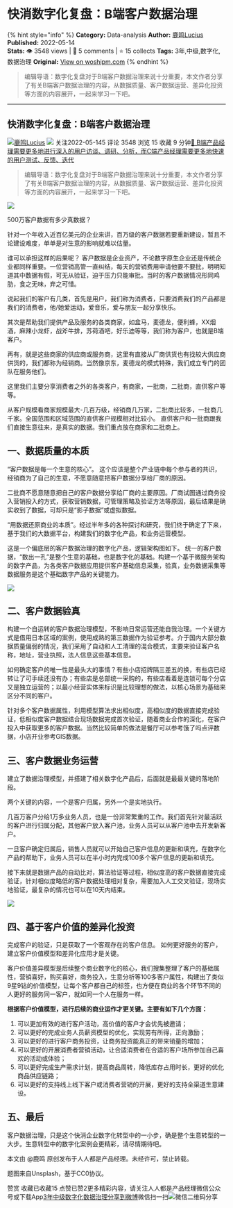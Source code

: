 # 快消数字化复盘：B端客户数据治理
{% hint style="info" %}
**Category:** Data-analysis
**Author:** [鹿鸣Lucius](https://www.woshipm.com/u/1093953)
**Published:** 2022-05-14  
**Stats:** 👁️ 3548 views | 💬 5 comments | ⭐ 15 collects
**Tags:** 3年,中级,数字化,数据治理
**Original:** [View on woshipm.com](https://www.woshipm.com/data-analysis/5436629.html)
{% endhint %}
> 编辑导语：数字化复盘对于B端客户数据治理来说十分重要，本文作者分享了有关B端客户数据治理的内容，从数据质量、客户数据运营、差异化投资等方面的内容展开，一起来学习一下吧。

---

## 快消数字化复盘：B端客户数据治理

[![](https://static.woshipm.com/view/woshipm_api_def_20230519092736_2811.jpg?imageView2/1/w/72/h/72/q/100)](https://www.woshipm.com/u/1093953)[鹿鸣Lucius](https://www.woshipm.com/u/1093953) ![](https://static.woshipm.com/tag/1101_1@2x.png) 关注2022-05-145 评论 3548 浏览 15 收藏 9 分钟[🔗 B端产品经理需要更多地进行深入的用户访谈、调研、分析，而C端产品经理需要更多地快速的用户测试、反馈、迭代](https://ke.qidianla.com/courses/bcpm)

> 编辑导语：数字化复盘对于B端客户数据治理来说十分重要，本文作者分享了有关B端客户数据治理的内容，从数据质量、客户数据运营、差异化投资等方面的内容展开，一起来学习一下吧。

![](https://image.woshipm.com/wp-files/2022/05/WFfVPWMxE1AbGpof8bSs.jpg)

500万客户数据有多少真数据？

针对一个年收入近百亿美元的企业来讲，百万级的客户数据若要重新建设，暂且不论建设难度，单单是对生意的影响就难以估量。

谁可以承担这样的后果呢？ 客户数据是企业资产，不论数字原生企业还是传统企业都同样重要。一位营销高管一直纠结，每天的营销费用申请他要不要批，明明知道其中数据有假，可无从验证，迫于压力只能审批。当时的客户数据情况形同鸡肋，食之无味，弃之可惜。

说起我们的客户有几类，首先是用户，我们称为消费者，只要消费我们的产品都是我们的消费者，他/她爱运动，爱音乐，爱与朋友一起分享快乐。

其次是帮助我们提供产品及服务的各类商家，如盒马，麦德龙，便利蜂，XX烟酒，麻辣小龙虾，战斧牛排，苏荷酒吧，好乐迪等等，我们称为客户，也就是B端客户。

再有，就是这些商家的供应商或服务商，这里有直接从厂商供货也有找较大供应商供货的，我们都称为经销商。当然像京东，麦德龙的模式特殊，我们成立专门的团队在服务他们。

这里我们主要分享消费者之外的各类客户，有商家，一批商，二批商，直供客户等等。

从客户规模看商家规模最大-几百万级，经销商几万家，二批商比较多，一批商几千家。全国范围和区域范围的直供客户规模相对比较小。 直供客户和一批商跟我们直接生意往来，是真实的数据。我们重点放在商家和二批商上。

## 一、数据质量的本质

“客户数据是每一个生意的核心”。 这个应该是整个产业链中每个参与者的共识，经销商为了自己的生意，不愿意随意把客户数据分享给厂商的原因。

二批商不愿意随意把自己的客户数据分享给厂商的主要原因。厂商试图通过商务投入营销投入的方式，获取营销数据，可管理策略及验证方法等原因，最后结果是确实收到了数据，可却只是“影子数据”或虚拟数据。

“用数据还原商业的本质”。经过半年多的各种探讨和研究，我们终于确定了下来，基于我们的大数据平台，构建我们的数字化产品，和业务运营模型。

这是一个偏底层的客户数据治理的数字化产品，逻辑架构图如下。 统一的客户数据，“数出一孔”是整个生意的基础，也是数字化的基础。构建一个基于微服务架构的数字产品，为各类客户数据应用提供客户基础信息采集，验真，业务数据采集等数据服务是这个基础数字产品的关键能力。

![](https://image.woshipm.com/wp-files/2022/05/5gMeIlqZpdXqTEujMdx8.png)

## 二、客户数据验真

构建一个自运转的客户数据治理模型，不影响日常运营还能自我治理。一个关键方式是借用日本区域的案例，使用成熟的第三数据作为验证参考。介于国内大部分数据质量偏弱的情况，我们采用了自动和人工清理的混合模式，主要来验证客户名称，地址，营业执照，法人信息这些基本信息。

如何确定客户的唯一性是最头大的事情？有些小店招牌隔三差五的换，有些店已经转让了可手续还没有办；有些店是总部统一采购的，有些店看着是连锁可每个分店又是独立运营的；以最小经营实体来标识是比较理想的做法，以核心场景为基础来区分不同的客户。

针对多个客户数据属性，利用模型算法求出相似度，高相似度的数据直接完成验证，低相似度客户数据结合现场数据完成首次验证，随着商业合作的深化，在客户投入中获取更多的客户数据。当然比较简单的做法是餐厅可以参考饿了吗点评数据，小店开业参考GIS数据。

## 三、客户数据业务运营

建立了数据治理模型，并搭建了相关数字化产品后，后面就是最最关键的落地阶段。

两个关键的内容，一个是客户归属，另外一个是实地执行。

几百万客户分给1万多业务人员，也是一份非常繁重的工作。我们首先针对最活跃的客户进行归属分配，其他客户放入客户池，业务人员可以从客户池中去开发新客户。

一旦客户确定归属后，销售人员就可以开始自己客户信息的更新和填充，在数字化产品的帮助下，业务人员可以在半小时内完成100多个客户信息的更新和填充。

接下来就是数据产品的自动比对，算法验证等过程，相似度高的客户数据直接完成验证，针对相似度略低的客户数据处理相对复杂，需要加入人工交叉验证，现场实地验证，最复杂的情况也可以在10天内结束。

![](https://image.woshipm.com/wp-files/2022/05/Uz8h5vzAh8by40AZ2dVC.png)

## 四、基于客户价值的差异化投资

完成客户的验证，只是获取了一个客观存在的客户信息。 如何更好服务的客户，建立客户价值模型和差异化应用才是关键。

客户价值差异模型是后续整个商业数字化的核心，我们搜集整理了客户的基础属性，营销喜好，购买喜好，商务投入，生意分析等100多客户属性，构建出了类似9星9钻的价值模型，让每个客户都自己的标签，也方便在商业的各个环节不同的人更好的服务同一客户，就如同一个人在服务一样。

**根据客户价值模型，进行后续的商业运作才更关键。主要有如下几个方面：**

1.  可以更加有效的进行客户活动，高价值的客户才会优先被邀请；
2.  可以更好的完成业务人员薪资模型的优化，实现劳有所得，正向激励；
3.  可以更好的进行客户商务投资，让商务投资能真正的带来销量的增加；
4.  可以更好的开展消费者营销活动，让合适消费者在合适的客户场所参加自己喜欢的活动或体验；
5.  可以更好完成生产需求计划，提高商品周转，降低库存占用时长，更好的优化商品供应链路；
6.  可以更好的支持线上线下客户或消费者营销的开展，更好的支持全渠道生意建设。

## 五、最后

客户数据治理，只是这个快消企业数字化转型中的一小步，确是整个生意转型的一大步。生意转型中的数字化案例会更精彩，请尽情期待吧。

本文由 @鹿鸣 原创发布于人人都是产品经理。未经许可，禁止转载。

题图来自Unsplash，基于CC0协议。

赞赏 收藏已收藏15 点赞已赞2更多精彩内容，请关注人人都是产品经理微信公众号或下载App[3年](https://www.woshipm.com/tag/3%e5%b9%b4)[中级](https://www.woshipm.com/tag/%e4%b8%ad%e7%ba%a7)[数字化](https://www.woshipm.com/tag/%e6%95%b0%e5%ad%97%e5%8c%96)[数据治理](https://www.woshipm.com/tag/%e6%95%b0%e6%8d%ae%e6%b2%bb%e7%90%86)[分享到微博](https://service.weibo.com/share/share.php?appkey=2775287854&title=快消数字化复盘：B端客户数据治理&url=https://www.woshipm.com/data-analysis/5436629.html&pic=https://image.woshipm.com/wp-files/2022/05/WFfVPWMxE1AbGpof8bSs.jpg)微信扫一扫![微信二维码](https://api.pwmqr.com/qrcode/create/?url=https://www.woshipm.com/data-analysis/5436629.html)分享